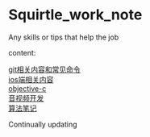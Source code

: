 # Squirtle_work_note
Any skills or tips that help the job

content:

[git相关内容和常见命令](./git.md)  
[ios端相关内容](./ios.md)  
[objective-c](./oc.md)  
[音视频开发](./video_audio.md)  
[算法笔记](./algorithm.md)


Continually updating

